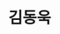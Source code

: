 # 김동욱

<!---
ehddnr3473/ehddnr3473 is a ✨ special ✨ repository because its `README.md` (this file) appears on your GitHub profile.
You can click the Preview link to take a look at your changes.
--->
